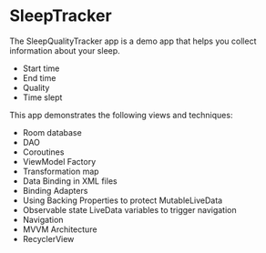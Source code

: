 # SleepTracker

The SleepQualityTracker app is a demo app that helps you collect information about your sleep. 
* Start time
* End time
* Quality
* Time slept

This app demonstrates the following views and techniques:
* Room database
* DAO
* Coroutines
* ViewModel Factory
* Transformation map
* Data Binding in XML files
* Binding Adapters
* Using Backing Properties to protect MutableLiveData
* Observable state LiveData variables to trigger navigation
* Navigation
* MVVM Architecture
* RecyclerView
